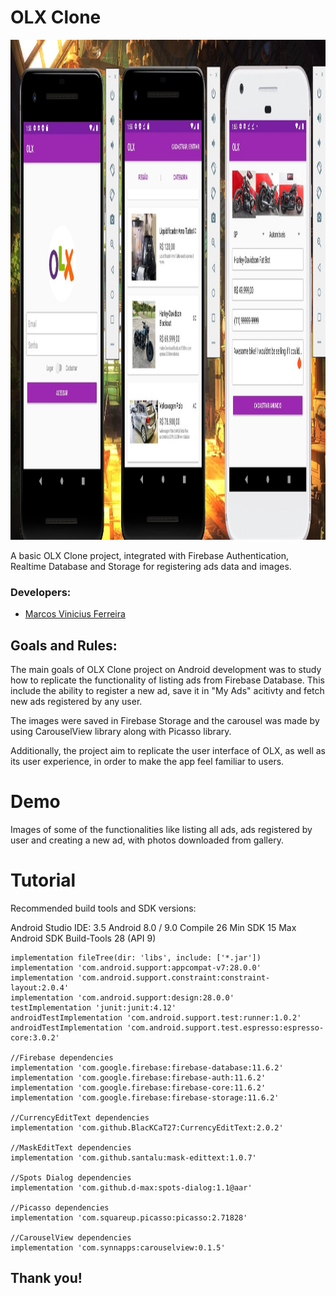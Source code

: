 # OLX Clone

<img src="./demo/olx-clone.jpg" height="800" width="1500">

A basic OLX Clone project, integrated with Firebase Authentication, Realtime Database and Storage for registering ads data and images. 

### Developers: 
* [Marcos Vinicius Ferreira](https://github.com/marcosnaofazisso) 

## Goals and Rules:
The main goals of OLX Clone project on Android development was to study how to replicate the functionality of listing ads from Firebase Database. This include the ability to register a new ad, save it in "My Ads" acitivty and fetch new ads registered by any user.

The images were saved in Firebase Storage and the carousel was made by using CarouselView library along with Picasso library.

Additionally, the project aim to replicate the user interface of OLX, as well as its user experience, in order to make the app feel familiar to users. 

# Demo

Images of some of the functionalities like listing all ads, ads registered by user and creating a new ad, with photos downloaded from gallery.

# Tutorial
Recommended build tools and SDK versions:

Android Studio IDE: 3.5
Android 8.0 / 9.0
Compile 26
Min SDK 15
Max Android SDK Build-Tools 28 (API 9)

    implementation fileTree(dir: 'libs', include: ['*.jar'])
    implementation 'com.android.support:appcompat-v7:28.0.0'
    implementation 'com.android.support.constraint:constraint-layout:2.0.4'
    implementation 'com.android.support:design:28.0.0'
    testImplementation 'junit:junit:4.12'
    androidTestImplementation 'com.android.support.test:runner:1.0.2'
    androidTestImplementation 'com.android.support.test.espresso:espresso-core:3.0.2'

    //Firebase dependencies
    implementation 'com.google.firebase:firebase-database:11.6.2'
    implementation 'com.google.firebase:firebase-auth:11.6.2'
    implementation 'com.google.firebase:firebase-core:11.6.2'
    implementation 'com.google.firebase:firebase-storage:11.6.2'

    //CurrencyEditText dependencies
    implementation 'com.github.BlacKCaT27:CurrencyEditText:2.0.2'

    //MaskEditText dependencies
    implementation 'com.github.santalu:mask-edittext:1.0.7'

    //Spots Dialog dependencies
    implementation 'com.github.d-max:spots-dialog:1.1@aar'

    //Picasso dependencies
    implementation 'com.squareup.picasso:picasso:2.71828'

    //CarouselView dependencies
    implementation 'com.synnapps:carouselview:0.1.5'


## Thank you!

